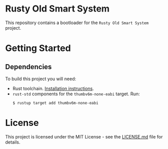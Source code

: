 # Rusty Old Smart System
This repository contains a bootloader for the `Rusty Old Smart System` project. 

# Getting Started

## Dependencies
To build this project you will need:

- Rust toolchain. [Installation instructions](https://www.rust-lang.org/learn/get-started).
- `rust-std` components for the `thumbv6m-none-eabi` target. Run:
    ```
    $ rustup target add thumbv6m-none-eabi
    ```

# License
This project is licensed under the MIT License - see the [LICENSE.md](LICENSE.md) file for details.
